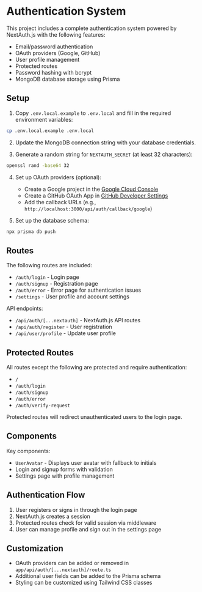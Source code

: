 # Authentication System

This project includes a complete authentication system powered by NextAuth.js with the following features:

- Email/password authentication
- OAuth providers (Google, GitHub)
- User profile management
- Protected routes
- Password hashing with bcrypt
- MongoDB database storage using Prisma

## Setup

1. Copy `.env.local.example` to `.env.local` and fill in the required environment variables:

```bash
cp .env.local.example .env.local
```

2. Update the MongoDB connection string with your database credentials.

3. Generate a random string for `NEXTAUTH_SECRET` (at least 32 characters):

```bash
openssl rand -base64 32
```

4. Set up OAuth providers (optional):
   - Create a Google project in the [Google Cloud Console](https://console.cloud.google.com/)
   - Create a GitHub OAuth App in [GitHub Developer Settings](https://github.com/settings/developers)
   - Add the callback URLs (e.g., `http://localhost:3000/api/auth/callback/google`)

5. Set up the database schema:

```bash
npx prisma db push
```

## Routes

The following routes are included:

- `/auth/login` - Login page
- `/auth/signup` - Registration page
- `/auth/error` - Error page for authentication issues
- `/settings` - User profile and account settings

API endpoints:
- `/api/auth/[...nextauth]` - NextAuth.js API routes
- `/api/auth/register` - User registration
- `/api/user/profile` - Update user profile

## Protected Routes

All routes except the following are protected and require authentication:
- `/`
- `/auth/login`
- `/auth/signup`
- `/auth/error`
- `/auth/verify-request`

Protected routes will redirect unauthenticated users to the login page.

## Components

Key components:
- `UserAvatar` - Displays user avatar with fallback to initials
- Login and signup forms with validation
- Settings page with profile management

## Authentication Flow

1. User registers or signs in through the login page
2. NextAuth.js creates a session
3. Protected routes check for valid session via middleware
4. User can manage profile and sign out in the settings page

## Customization

- OAuth providers can be added or removed in `app/api/auth/[...nextauth]/route.ts`
- Additional user fields can be added to the Prisma schema
- Styling can be customized using Tailwind CSS classes 